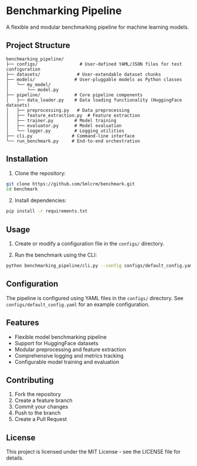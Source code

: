 # Benchmarking Pipeline

A flexible and modular benchmarking pipeline for machine learning models.

## Project Structure

```
benchmarking_pipeline/
├── configs/                # User-defined YAML/JSON files for test configuration
├── datasets/              # User-extendable dataset chunks 
├── models/               # User-pluggable models as Python classes
│   └── my_model/
│       └── model.py
├── pipeline/             # Core pipeline components
│   ├── data_loader.py    # Data loading functionality (HuggingFace datasets)
│   ├── preprocessing.py   # Data preprocessing
│   ├── feature_extraction.py  # Feature extraction
│   ├── trainer.py        # Model training
│   ├── evaluator.py      # Model evaluation
│   └── logger.py         # Logging utilities
├── cli.py               # Command-line interface
└── run_benchmark.py     # End-to-end orchestration
```

## Installation

1. Clone the repository:
```bash
git clone https://github.com/Smlcrm/benchmark.git
cd benchmark
```

2. Install dependencies:
```bash
pip install -r requirements.txt
```

## Usage

1. Create or modify a configuration file in the `configs/` directory.

2. Run the benchmark using the CLI:
```bash
python benchmarking_pipeline/cli.py --config configs/default_config.yaml
```

## Configuration

The pipeline is configured using YAML files in the `configs/` directory. See `configs/default_config.yaml` for an example configuration.

## Features

- Flexible model benchmarking pipeline
- Support for HuggingFace datasets
- Modular preprocessing and feature extraction
- Comprehensive logging and metrics tracking
- Configurable model training and evaluation

## Contributing

1. Fork the repository
2. Create a feature branch
3. Commit your changes
4. Push to the branch
5. Create a Pull Request

## License

This project is licensed under the MIT License - see the LICENSE file for details.
